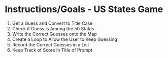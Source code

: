 # Instructions/Goals - US States Game

1. Get a Guess and Convert to Title Case
2. Check if Guess is Among the 50 States
3. Write the Correct Guesses onto the Map
4. Create a Loop to Allow the User to Keep Guessing
5. Record the Correct Guesses in a List
6. Keep Track of Score in Title of Prompt
